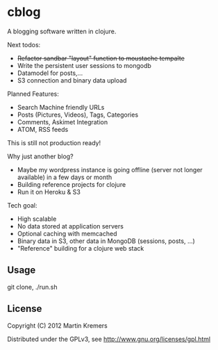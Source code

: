 # cblog

A blogging software written in clojure. 

Next todos:

* <del>Refactor sandbar "layout" function to moustache tempalte</del>
* Write the persistent user sessions to mongodb
* </del>Datamodel for posts,...</del>
* S3 connection and binary data upload

Planned Features:

* Search Machine friendly URLs
* Posts (Pictures, Videos), Tags, Categories
* Comments, Askimet Integration
* ATOM, RSS feeds

This is still not production ready!

Why just another blog?

* Maybe my wordpress instance is going offline (server not longer available) in a few days or month
* Building reference projects for clojure
* Run it on Heroku & S3

Tech goal:

* High scalable
* No data stored at application servers
* Optional caching with memcached
* Binary data in S3, other data in MongoDB (sessions, posts, ...)
* "Reference" building for a clojure web stack

## Usage

git clone, ./run.sh

## License

Copyright (C) 2012 Martin Kremers

Distributed under the GPLv3, see http://www.gnu.org/licenses/gpl.html
